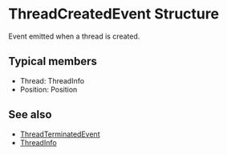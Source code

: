 # ThreadCreatedEvent Structure

Event emitted when a thread is created.

## Typical members
- Thread: ThreadInfo
- Position: Position

## See also
- [ThreadTerminatedEvent](struct-ThreadTerminatedEvent.md)
- [ThreadInfo](struct-ThreadInfo.md)
